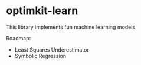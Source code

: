 # optimkit-learn

This library implements fun machine learning models

Roadmap:
- Least Squares Underestimator
- Symbolic Regression